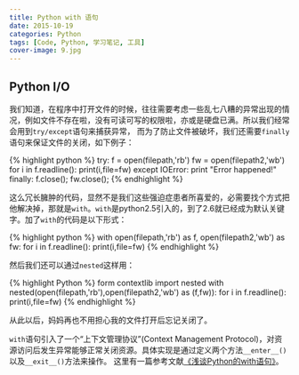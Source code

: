 ```yaml
---
title: Python with 语句
date: 2015-10-19
categories: Python
tags: [Code, Python, 学习笔记, 工具]
cover-image: 9.jpg
---
```

## Python I/O ##

我们知道，在程序中打开文件的时候，往往需要考虑一些乱七八糟的异常出现的情况，例如文件不存在啦，没有可读可写的权限啦，亦或是硬盘已满。所以我们经常会用到`try/except`语句来捕获异常，
而为了防止文件被破坏，我们还需要`finally`语句来保证文件的关闭，如下例子：

{% highlight python %}
try:
    f = open(filepath,'rb')
    fw = open(filepath2,'wb')
    for i in f.readline():
        print(i,file=fw)
except IOError:
    print "Error happened!"
finally:
    f.close();
    fw.close();
{% endhighlight %}

这么冗长臃肿的代码，显然不是我们这些强迫症患者所喜爱的，必需要找个方式把他解决掉，那就是`with`。`with`是python2.5引入的，到了2.6就已经成为默认关键字。加了`with`的代码是以下形式：

{% highlight python %}
with open(filepath,'rb') as f, open(filepath2,'wb') as fw:
    for i in f.readline():
        print(i,file=fw)
{% endhighlight %}

然后我们还可以通过`nested`这样用：

{% highlight Python %}
form contextlib import nested
with nested(open(filepath,'rb'),open(filepath2,'wb') as (f,fw)):
    for i in f.readline():
        print(i,file=fw)
{% endhighlight %}

从此以后，妈妈再也不用担心我的文件打开后忘记关闭了。

`with`语句引入了一个“上下文管理协议”(Context Management Protocol)，对资源访问后发生异常能够正常关闭资源。具体实现是通过定义两个方法`__enter__()`以及`__exit__()`方法来操作。
这里有一篇参考文献[《浅谈Python的with语句》](https://www.ibm.com/developerworks/cn/opensource/os-cn-pythonwith/)。
